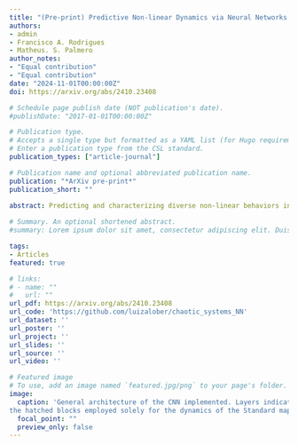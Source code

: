 ```yaml
---
title: "(Pre-print) Predictive Non-linear Dynamics via Neural Networks and Recurrence Plots"
authors:
- admin
- Francisco A. Rodrigues
- Matheus. S. Palmero
author_notes:
- "Equal contribution"
- "Equal contribution"
date: "2024-11-01T00:00:00Z"
doi: https://arxiv.org/abs/2410.23408

# Schedule page publish date (NOT publication's date).
#publishDate: "2017-01-01T00:00:00Z"

# Publication type.
# Accepts a single type but formatted as a YAML list (for Hugo requirements).
# Enter a publication type from the CSL standard.
publication_types: ["article-journal"]

# Publication name and optional abbreviated publication name.
publication: "*ArXiv pre-print*"
publication_short: ""

abstract: Predicting and characterizing diverse non-linear behaviors in dynamical systems is a complex challenge, especially due to the inherently presence of chaotic dynamics. Current forecasting methods are reliant on system-specific knowledge or heavily parameterized models, which can be associated with a variety of drawbacks including critical model assumptions, uncertainties in their estimated input hyperparameters, and also being computationally intensive. Moreover, even when combined with recurrence analyses, these approaches are typically constrained to chaos identification, rather than parameter inference. In this work, we address these challenges by proposing a methodology that uses recurrence plots to train convolutional neural networks with the task of estimating the defining control parameters of two distinct non-linear systems, those being (i) the Logistic map and (ii) the Standard map. By focusing on the neural networks' ability to recognize patterns within recurrence plots, we demonstrate accurate parameter recovery, achieving fairly confident levels of prediction for both systems. This method not only provides a robust approach to predicting diverse non-linear dynamics but also opens up new possibilities for the automated characterization of similar non-linear dynamical systems.
 
# Summary. An optional shortened abstract.
#summary: Lorem ipsum dolor sit amet, consectetur adipiscing elit. Duis posuere tellus ac convallis placerat. Proin tincidunt magna sed ex sollicitudin condimentum.

tags:
- Articles
featured: true

# links:
# - name: ""
#   url: ""
url_pdf: https://arxiv.org/abs/2410.23408
url_code: 'https://github.com/luizalober/chaotic_systems_NN'
url_dataset: ''
url_poster: ''
url_project: ''
url_slides: ''
url_source: ''
url_video: ''

# Featured image
# To use, add an image named `featured.jpg/png` to your page's folder. 
image:
  caption: 'General architecture of the CNN implemented. Layers indicated in solid colors were used for both dynamics, with
the hatched blocks employed solely for the dynamics of the Standard map, and dropout used only for the Logistic map.'
  focal_point: ""
  preview_only: false
---
```

